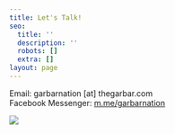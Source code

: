 ```yaml
---
title: Let's Talk!
seo:
  title: ''
  description: ''
  robots: []
  extra: []
layout: page
---
```

Email: garbarnation \[at] thegarbar.com
<BR>
Facebook Messenger: [m.me/garbarnation](m.me/garbarnation)

![](/images/contact-us.jpg)


